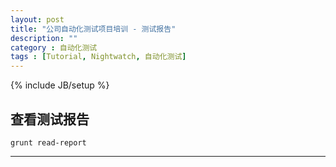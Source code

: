```yaml
---
layout: post
title: "公司自动化测试项目培训 - 测试报告"
description: ""
category : 自动化测试
tags : [Tutorial, Nightwatch, 自动化测试]
---
```

{% include JB/setup %}

## 查看测试报告

    grunt read-report



---